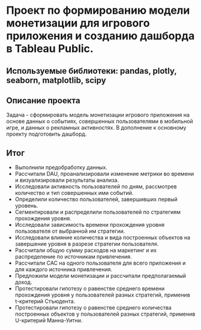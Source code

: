 # Проект по формированию модели монетизации для игрового приложения и созданию дашборда в Tableau Public.
## Используемые библиотеки: pandas, plotly, seaborn, matplotlib, scipy
## Описание проекта
Задача - сформировать модель монетизации игрового приложения на основе данных о событиях, совершенных пользователями в мобильной игре, и данных о рекламных активностях. В дополнение к основному проекту подготовить дашборд.
## Итог
- Выполнили предобработку данных.
- Рассчитали DAU, проанализировали изменение метрики во времени и визуализировали результаты анализа.
- Исследовали активность пользователей по дням, рассмотрев количество и тип совершенных ими событий.
- Определили количество пользователей, завершивших первый уровень.
- Сегментировали и распределили пользователей по стратегиям прохождения уровня.
- Исследовали зависимость времени прохождения уровня пользователя от выбранной им стратегии.
- Исследовали влияние количества и вида построенных объектов на завершение уровня в разрезе стратегии пользователя.
- Рассчитали общую сумму расходов на маркетинг и их распределение по источникам привлечения.
- Рассчитали CAC на одного пользователя для всего приложения и для каждого источника привлечения.
- Предложили модели монетизации и рассчитали предполагаемый доход.
- Протестировали гипотезу о равенстве среднего времени прохождения уровня у пользователей разных стратегий, применив t-критерий Стъюдента.
- Протестировали гипотезу о равенстве среднего количества построенных объектов у пользователей разных стратегий, применив U-критерий Манна-Уитни.